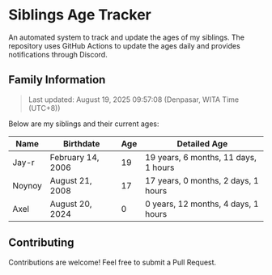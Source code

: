 # Siblings Age Tracker

An automated system to track and update the ages of my siblings. The repository uses GitHub Actions to update the ages daily and provides notifications through Discord.

## Family Information

> Last updated: August 19, 2025 09:57:08 (Denpasar, WITA Time (UTC+8))

Below are my siblings and their current ages:

| Name | Birthdate | Age | Detailed Age |
|------|-----------|-----|-------------|
| Jay-r | February 14, 2006 | 19 | 19 years, 6 months, 11 days, 1 hours |
| Noynoy | August 21, 2008 | 17 | 17 years, 0 months, 2 days, 1 hours |
| Axel | August 20, 2024 | 0 | 0 years, 12 months, 4 days, 1 hours |

## Contributing

Contributions are welcome! Feel free to submit a Pull Request.